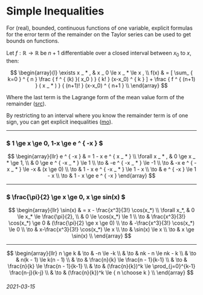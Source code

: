 Simple Inequalities
===

For (real), bounded, continuous functions of one variable,
explicit formulas for the error term of the remainder on the Taylor
series can be used to get bounds on functions.

Let $f: \mathbb{R} \to \mathbb{R}$ be $n+1$ differentiable over
a closed interval between $x_0$ to $x$, then:

$$
\begin{array}{l}
\exists x _ * , & x _ 0 \le x _ * \le x , \\
f(x) & = [ \sum_ { k=0 } ^ { n } \frac { f ^ { (k) }( x_0 ) } { k! } (x-x_0) ^ { k } ] + \frac { f ^ { (n+1) } ( x _ * ) } { (n+1)! } (x-x_0) ^ { n+1 } \\
\end{array}
$$

Where the last term is the Lagrange form of the mean value form of the remainder ([src](https://en.wikipedia.org/wiki/Taylor%27s_theorem)).

By restricting to an interval where you know the remainder term is of one sign, you can get explicit inequalities ([mo](https://math.stackexchange.com/questions/78261/using-taylor-series-expansion-as-a-bound)).

---

### $ 1 \ge x \ge 0, 1-x \ge e ^ { -x } $


$$
\begin{array}{llr}
e ^ { -x } & = 1 - x e ^ { x _ * } \\
\forall x _ * , & 0 \ge x _ * \ge 1, \\
 &  0 \ge e ^ { -x _ * } \le 1 \\
 \to & -e ^ { -x _ * } \le -1 \\
 \to & -x e ^ { -x _ * } \le -x  & (x \ge 0) \\
 \to & 1 - x e ^ { -x _ * } \le 1 - x  \\
 \to & e ^ { -x } \le 1 - x \\
 \to & 1 - x \ge e ^ { -x } 
\end{array}
$$

---

### $ \frac{\pi}{2} \ge x \ge 0, x \ge sin(x) $

$$
\begin{array}{llr}
\sin(x) & = x - \frac{x^3}{3!} \cos(x_*) \\
\forall x_*, & 0 \le x_* \le \frac{\pi}{2}, \\
 & 0 \le \cos(x_*) \le 1 \\
\to & \frac{x^3}{3!} \cos(x_*) \ge 0 & (\frac{\pi}{2} \ge x \ge 0) \\
\to & -\frac{x^3}{3!} \cos(x_*) \le 0 \\
\to & x-\frac{x^3}{3!} \cos(x_*) \le x \\
\to & \sin(x)  \le x \\
\to & x \ge \sin(x)  \\
\end{array}
$$


---

$$
\begin{array}{llr}
n \ge k & \to & -n \le -k \\
 & \to & nk - n \le nk - k \\
 & \to & n(k - 1) \le k(n - 1) \\
 & \to & \frac{n}{k} \le \frac{n - 1}{k-1} \\
 & \to & \frac{n}{k} \le \frac{n - 1}{k-1} \\
 & \to & (\frac{n}{k})^k \le \prod_{j=0}^{k-1} \frac{n-j}{k-j} \\
 & \to &  (\frac{n}{k})^k \le { n \choose k } \\
\end{array}
$$



###### 2021-03-15
